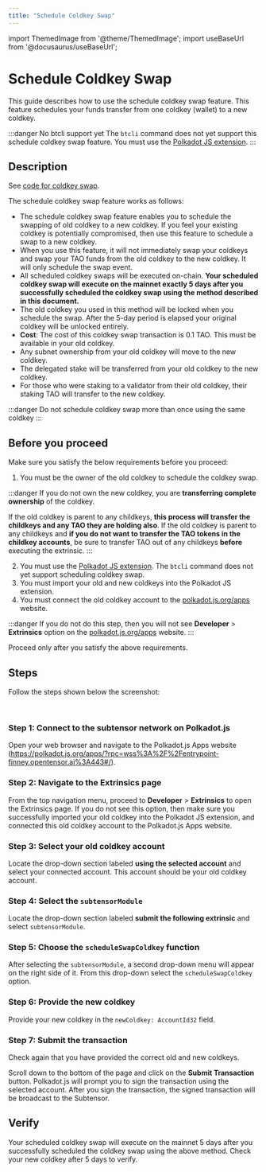 ```yaml
---
title: "Schedule Coldkey Swap"
---
```


import ThemedImage from '@theme/ThemedImage';
import useBaseUrl from '@docusaurus/useBaseUrl';

# Schedule Coldkey Swap

This guide describes how to use the schedule coldkey swap feature. This feature schedules your funds transfer from one coldkey (wallet) to a new coldkey. 

:::danger No btcli support yet
The `btcli` command does not yet support this schedule coldkey swap feature. You must use the [Polkadot JS extension](https://polkadot.js.org/extension/).
:::

## Description


See [code for coldkey swap](https://github.com/opentensor/subtensor/blob/main/pallets/subtensor/src/swap/swap_coldkey.rs).


The schedule coldkey swap feature works as follows:

- The schedule coldkey swap feature enables you to schedule the swapping of old coldkey to a new coldkey. If you feel your existing coldkey is potentially compromised, then use this feature to schedule a swap to a new coldkey.
- When you use this feature, it will not immediately swap your coldkeys and swap your TAO funds from the old coldkey to the new coldkey. It will only schedule the swap event. 
- All scheduled coldkey swaps will be executed on-chain. **Your scheduled coldkey swap will execute on the mainnet exactly 5 days after you successfully scheduled the coldkey swap using the method described in this document.**
- The old coldkey you used in this method will be locked when you schedule the swap. After the 5-day period is elapsed your original coldkey will be unlocked entirely.
- **Cost**: The cost of this coldkey swap transaction is 0.1 TAO. This must be available in your old coldkey.
- Any subnet ownership from your old coldkey will move to the new coldkey.
- The delegated stake will be transferred from your old coldkey to the new coldkey.
- For those who were staking to a validator from their old coldkey, their staking TAO will transfer to the new coldkey. 

:::danger Do not schedule coldkey swap more than once using the same coldkey
:::

## Before you proceed

Make sure you satisfy the below requirements before you proceed:

1. You must be the owner of the old coldkey to schedule the coldkey swap.

:::danger If you do not own the new coldkey, you are **transferring complete ownership** of the coldkey.

If the old coldkey is parent to any childkeys, **this process will transfer the childkeys and any TAO they are holding also**.  If the old coldkey is parent to any childkeys and **if you do not want to transfer the TAO tokens in the childkey accounts**, be sure to transfer TAO out of any childkeys **before** executing the extrinsic.
:::

2. You must use the [Polkadot JS extension](https://polkadot.js.org/extension/). The `btcli` command does not yet support scheduling coldkey swap.
3. You must import your old and new coldkeys into the Polkadot JS extension.
4. You must connect the old coldkey account to the [polkadot.js.org/apps](https://polkadot.js.org/apps/?rpc=wss%3A%2F%2Fentrypoint-finney.opentensor.ai%3A443#/explorer) website. 

  :::danger If you do not do this step, then you will not see **Developer** > **Extrinsics** option on the [polkadot.js.org/apps](https://polkadot.js.org/apps/?rpc=wss%3A%2F%2Fentrypoint-finney.opentensor.ai%3A443#/extrinsics) website. 
  :::

Proceed only after you satisfy the above requirements.

## Steps

Follow the steps shown below the screenshot:

<center>
<ThemedImage
alt="Coldkey and hotkey pairings"
sources={{
    light: useBaseUrl('/img/docs/schedule-coldkey-swap-polkadotapp.png'),
    dark: useBaseUrl('/img/docs/schedule-coldkey-swap-polkadotapp.png'),
}}
style={{width: 900}}
/>
</center>

<br />

### Step 1: Connect to the subtensor network on Polkadot.js

Open your web browser and navigate to the Polkadot.js Apps website (https://polkadot.js.org/apps/?rpc=wss%3A%2F%2Fentrypoint-finney.opentensor.ai%3A443#/).

### Step 2: Navigate to the Extrinsics page

From the top navigation menu, proceed to **Developer** > **Extrinsics** to open the Extrinsics page. If you do not see this option, then make sure you successfully imported your old coldkey into the Polkadot JS extension, and connected this old coldkey account to the Polkadot.js Apps website. 

### Step 3: Select your old coldkey account

Locate the drop-down section labeled **using the selected account** and select your connected account. This account should be your old coldkey account.

### Step 4: Select the `subtensorModule`

Locate the drop-down section labeled **submit the following extrinsic** and select `subtensorModule`.

### Step 5: Choose the `scheduleSwapColdkey` function 

After selecting the `subtensorModule`, a second drop-down menu will appear on the right side of it. From this drop-down select the `scheduleSwapColdkey`  option. 

### Step 6: Provide the new coldkey 

Provide your new coldkey in the `newColdkey: AccountId32` field.

### Step 7: Submit the transaction

Check again that you have provided the correct old and new coldkeys. 

Scroll down to the bottom of the page and click on the **Submit Transaction** button. Polkadot.js will prompt you to sign the transaction using the selected account. After you sign the transaction, the signed transaction will be broadcast to the Subtensor.

## Verify

Your scheduled coldkey swap will execute on the mainnet 5 days after you successfully scheduled the coldkey swap using the above method. Check your new coldkey after 5 days to verify.
